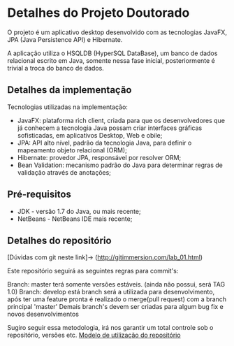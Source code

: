 Detalhes do Projeto Doutorado
===============

O projeto é um aplicativo desktop desenvolvido com as tecnologias JavaFX, JPA (Java Persistence API) e Hibernate. 

A aplicação utiliza o HSQLDB (HyperSQL DataBase), um banco de dados relacional escrito em Java, somente nessa fase inicial, posteriormente é trivial a troca do banco de dados.

Detalhes da implementação
-------
Tecnologias utilizadas na implementação:

* JavaFX: plataforma rich client, criada para que os desenvolvedores que já conhecem a tecnologia Java possam criar interfaces gráficas sofisticadas, em aplicativos Desktop, Web e obile;
* JPA: API alto nível, padrão da tecnologia Java, para definir o mapeamento objeto relacional (ORM);
* Hibernate: provedor JPA, responsável por resolver ORM;
* Bean Validation: mecanismo padrão do Java para determinar regras de validação através de anotações;

Pré-requisitos
-------
* JDK - versão 1.7 do Java, ou mais recente;
* NetBeans - NetBeans IDE mais recente;

Detalhes do repositório
-------
[Dúvidas com git neste link]-> (http://gitimmersion.com/lab_01.html) 

Este repositório seguirá as seguintes regras para commit's:

Branch: master terá somente versões estáveis. (ainda não possui, será TAG 1.0)
Branch: develop está branch será a utilizada para desenvolvimento, após ter uma feature pronta é realizado o merge(pull request) com a branch principal 'master'
Demais branch's devem ser criadas para algum bug fix e novos desenvolvimentos

Sugiro seguir essa metodologia, irá nos garantir um total controle sob o repositório, versões etc.
[Modelo de utilização do repositório](http://nvie.com/posts/a-successful-git-branching-model/)
